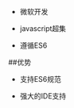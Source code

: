 - 微软开发

- javascript超集

- 遵循ES6


##优势

- 支持ES6规范

- 强大的IDE支持

















































